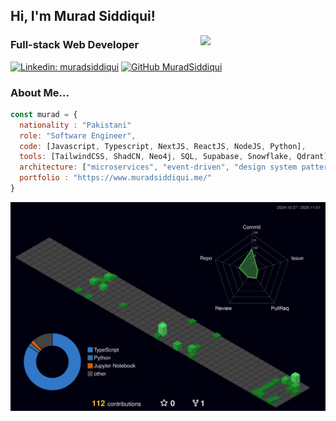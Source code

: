 <h2> Hi, I'm Murad Siddiqui! </h2>
<img align='right' src="https://media4.giphy.com/media/v1.Y2lkPTc5MGI3NjExZHU4Z3BmdmJvcmY2emViaGg2cm1lYW83YnhuenhpMThpNXg4azVkcyZlcD12MV9pbnRlcm5hbF9naWZfYnlfaWQmY3Q9Zw/78XCFBGOlS6keY1Bil/giphy.gif" width="200">

### Full-stack Web Developer 

[![Linkedin: muradsiddiqui](https://img.shields.io/badge/-muradsiddiqui-blue?style=flat-square&logo=Linkedin&logoColor=white&link=https://www.linkedin.com/in/murad-siddiqui/)](https://www.linkedin.com/in/murad-siddiqui/)
[![GitHub MuradSiddiqui](https://img.shields.io/github/followers/muradsiddiqui?label=follow&style=social)](https://github.com/MuradSiddiqui)


### About Me...

```javascript
const murad = {
  nationality : "Pakistani"
  role: "Software Engineer", 
  code: [Javascript, Typescript, NextJS, ReactJS, NodeJS, Python],
  tools: [TailwindCSS, ShadCN, Neo4j, SQL, Supabase, Snowflake, Qdrant],
  architecture: ["microservices", "event-driven", "design system pattern"],
  portfolio : "https://www.muradsiddiqui.me/"
}
```
![](./profile-3d-contrib/profile-night-green.svg)
